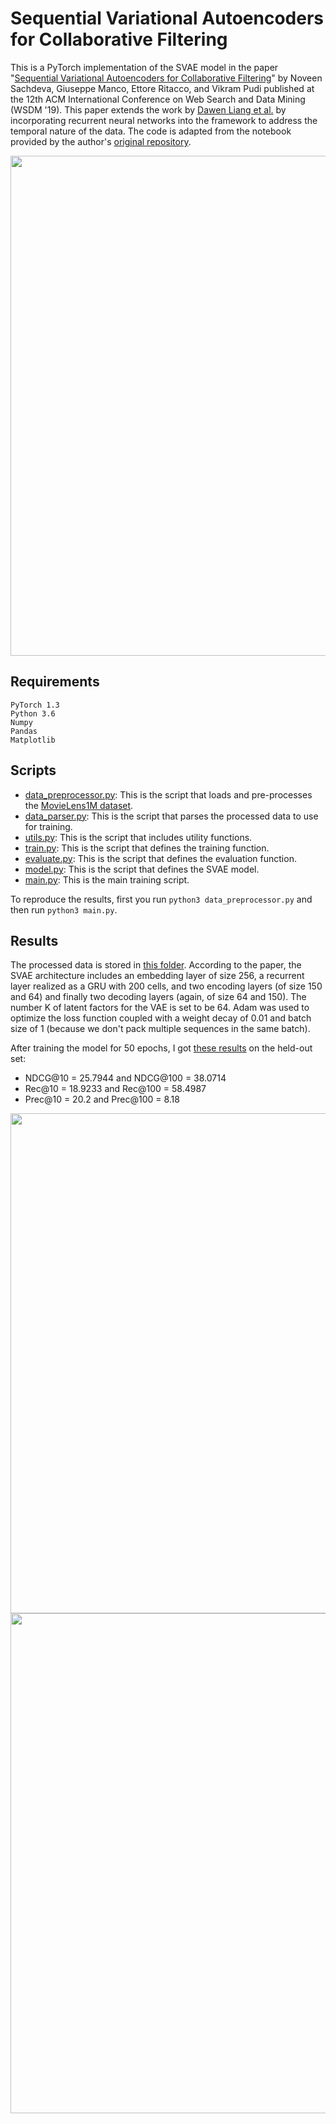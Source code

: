 # Sequential Variational Autoencoders for Collaborative Filtering

This is a PyTorch implementation of the SVAE model in the paper "[Sequential Variational Autoencoders for Collaborative Filtering](https://arxiv.org/abs/1811.09975)" by Noveen Sachdeva, Giuseppe Manco, Ettore Ritacco, and Vikram Pudi published at the 12th ACM International Conference on Web Search and Data Mining (WSDM '19).
This paper extends the work by [Dawen Liang et al.](https://github.com/khanhnamle1994/transfer-rec/tree/master/Autoencoders-Experiments/VAE-CF-PyTorch-Version1) by incorporating recurrent neural networks into the framework to address the temporal nature of the data.
The code is adapted from the notebook provided by the author's [original repository](https://github.com/noveens/svae_cf).

<img src="https://github.com/khanhnamle1994/transfer-rec/blob/master/Autoencoders-Experiments/SVAE-PyTorch/SVAE.png" width="800">

## Requirements
```
PyTorch 1.3
Python 3.6
Numpy
Pandas
Matplotlib
```

## Scripts
* [data_preprocessor.py](https://github.com/khanhnamle1994/transfer-rec/blob/master/Autoencoders-Experiments/SVAE-PyTorch/data_processor.py): This is the script that loads and pre-processes the [MovieLens1M dataset](https://github.com/khanhnamle1994/transfer-rec/tree/master/ml-1m).
* [data_parser.py](https://github.com/khanhnamle1994/transfer-rec/blob/master/Autoencoders-Experiments/SVAE-PyTorch/data_parser.py): This is the script that parses the processed data to use for training.
* [utils.py](https://github.com/khanhnamle1994/transfer-rec/blob/master/Autoencoders-Experiments/SVAE-PyTorch/utils.py): This is the script that includes utility functions.
* [train.py](https://github.com/khanhnamle1994/transfer-rec/blob/master/Autoencoders-Experiments/SVAE-PyTorch/train.py): This is the script that defines the training function.
* [evaluate.py](https://github.com/khanhnamle1994/transfer-rec/blob/master/Autoencoders-Experiments/SVAE-PyTorch/evaluate.py): This is the script that defines the evaluation function.
* [model.py](https://github.com/khanhnamle1994/transfer-rec/blob/master/Autoencoders-Experiments/SVAE-PyTorch/model.py): This is the script that defines the SVAE model.
* [main.py](https://github.com/khanhnamle1994/transfer-rec/blob/master/Autoencoders-Experiments/SVAE-PyTorch/main.py): This is the main training script.

To reproduce the results, first you run `python3 data_preprocessor.py` and then run `python3 main.py`.

## Results
The processed data is stored in [this folder](https://github.com/khanhnamle1994/transfer-rec/tree/master/Autoencoders-Experiments/SVAE-PyTorch/processed_data).
According to the paper, the SVAE architecture includes an embedding layer of size 256, a recurrent layer realized as a GRU with 200 cells, and two encoding layers (of size 150 and 64) and finally two decoding layers (again, of size 64 and 150).
The number K of latent factors for the VAE is set to be 64. Adam was used to optimize the loss function coupled with a weight decay of 0.01 and batch size of 1 (because we don't pack multiple sequences in the same batch).

After training the model for 50 epochs, I got [these results](https://github.com/khanhnamle1994/transfer-rec/blob/master/Autoencoders-Experiments/SVAE-PyTorch/saved_logs/svae_ml1m_log_optimizer_adam_weight_decay_0.005_loss_type_next_k_item_embed_size_256_rnn_size_200_latent_size_64.txt) on the held-out set:
- NDCG@10 = 25.7944 and NDCG@100 = 38.0714
- Rec@10 = 18.9233 and Rec@100 = 58.4987
- Prec@10 = 20.2 and Prec@100 = 8.18

<img src="https://github.com/khanhnamle1994/transfer-rec/blob/master/Autoencoders-Experiments/SVAE-PyTorch/saved_plots/learning_curve_svae_ml1m.png" width="800">

<img src="https://github.com/khanhnamle1994/transfer-rec/blob/master/Autoencoders-Experiments/SVAE-PyTorch/saved_plots/seq_len_vs_ndcg_SVAE_ML1M.png" width="800">